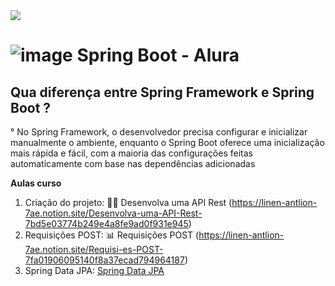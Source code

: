 <div algin="center">
  <img src="https://www.notion.so/image/https%3A%2F%2Fhermes.dio.me%2Farticles%2Fcover%2F79a1dddc-5f58-46db-bd5f-95733ba66097.png?table=block&id=650ebb62-44c0-4915-b90b-079b2e407d5c&spaceId=2396c5a5-9467-4ea6-935a-de00a473fbdc&width=2000&userId=79542ed9-3136-42cc-8706-a6676c1541d4&cache=v2">
</div>

# ![image](https://github.com/user-attachments/assets/626efc54-083b-4fc1-8f4f-df0762f348e3) Spring Boot - Alura

## Qua diferença entre Spring Framework e Spring Boot ?
  ° No Spring Framework, o desenvolvedor precisa configurar e inicializar manualmente o ambiente, enquanto o Spring Boot oferece uma inicialização mais rápida e fácil, com a maioria das configurações feitas automaticamente com base nas dependências adicionadas

**Aulas curso** 
1.	Criação do projeto: 👨‍💻
  Desenvolva uma API Rest (https://linen-antlion-7ae.notion.site/Desenvolva-uma-API-Rest-7bd5e03774b249e4a8fe9ad0f931e945)
2.	Requisições POST: 📊
  Requisições POST (https://linen-antlion-7ae.notion.site/Requisi-es-POST-7fa01906095140f8a37ecad794964187)
3. Spring Data JPA:
    [Spring Data JPA](https://www.notion.so/Spring-Data-JPA-324dc9a82ac5467a826216da99c1ed98?pvs=21)
